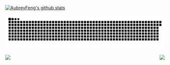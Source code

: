 [![AubreyFeng's github stats](https://github-readme-stats.vercel.app/api?username=AubreyFeng)](https://github.com/anuraghazra/github-readme-stats)

![](https://raw.githubusercontent.com/AubreyFeng/AubreyFeng/main/assets/github-contribution-grid-snake.svg)

<img align="left" src="https://github-readme-stats.vercel.app/api?username=AubreyFeng&show_icons=true&hide_border=true">
<img align="right" src="https://github-readme-stats.vercel.app/api/top-langs/?username=AubreyFeng&hide_border=true">
